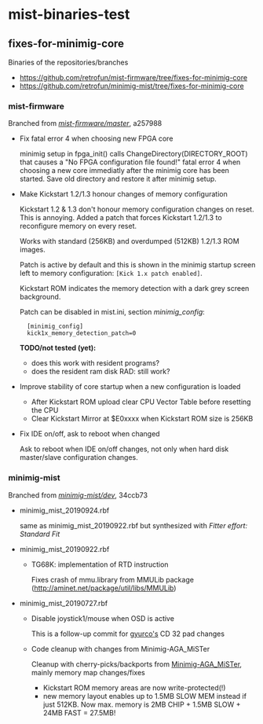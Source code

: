 # mist-binaries-test

## fixes-for-minimig-core
Binaries of the repositories/branches
* https://github.com/retrofun/mist-firmware/tree/fixes-for-minimig-core
* https://github.com/retrofun/minimig-mist/tree/fixes-for-minimig-core

### mist-firmware

Branched from [_mist-firmware/master_](https://github.com/mist-devel/mist-firmware), a257988

* Fix fatal error 4 when choosing new FPGA core

  minimig setup in fpga_init() calls ChangeDirectory(DIRECTORY_ROOT) that
  causes a "No FPGA configuration file found!" fatal error 4 when choosing
  a new core immediatly after the minimig core has been started. Save old
  directory and restore it after minimig setup.

* Make Kickstart 1.2/1.3 honour changes of memory configuration

  Kickstart 1.2 & 1.3 don't honour memory configuration changes on reset.
  This is annoying. Added a patch that forces Kickstart 1.2/1.3 to reconfigure memory on every reset.

  Works with standard (256KB) and overdumped (512KB) 1.2/1.3 ROM images.

  Patch is active by default and this is shown in the minimig startup screen left
  to memory configuration: ``[Kick 1.x patch enabled]``.

  Kickstart ROM indicates the memory detection with a dark grey screen background.

  Patch can be disabled in mist.ini, section _minimig_config_:

        [minimig_config]
        kick1x_memory_detection_patch=0

  **TODO/not tested (yet):**
  * does this work with resident programs?
  * does the resident ram disk RAD: still work?

* Improve stability of core startup when a new configuration is loaded

  * After Kickstart ROM upload clear CPU Vector Table before resetting the CPU
  * Clear Kickstart Mirror at $E0xxxx when Kickstart ROM size is 256KB

* Fix IDE on/off, ask to reboot when changed

  Ask to reboot when IDE on/off changes, not only when hard disk master/slave configuration changes.

### minimig-mist

Branched from [_minimig-mist/dev_](https://github.com/rkrajnc/minimig-mist/tree/dev), 34ccb73

* minimig_mist_20190924.rbf

  same as minimig_mist_20190922.rbf but synthesized with _Fitter effort: Standard Fit_

* minimig_mist_20190922.rbf

  * TG68K: implementation of RTD instruction

    Fixes crash of mmu.library from MMULib package (http://aminet.net/package/util/libs/MMULib)

* minimig_mist_20190727.rbf

  * Disable joystick1/mouse when OSD is active

    This is a follow-up commit for [gyurco's](https://github.com/gyurco/minimig-mist/tree/dev) CD 32 pad changes
  * Code cleanup with changes from Minimig-AGA_MiSTer

    Cleanup with cherry-picks/backports from [Minimig-AGA_MiSTer](https://github.com/MiSTer-devel/Minimig-AGA_MiSTer), mainly memory map changes/fixes
    * Kickstart ROM memory areas are now write-protected(!)
    * new memory layout enables up to 1.5MB SLOW MEM instead if just 512KB.
    Now max. memory is 2MB CHIP + 1.5MB SLOW + 24MB FAST = 27.5MB!

